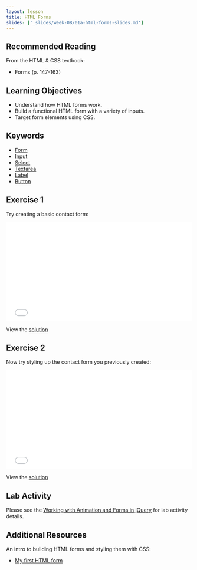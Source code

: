 ```yaml
---
layout: lesson
title: HTML Forms
slides: ['_slides/week-08/01a-html-forms-slides.md']
---
```


## Recommended Reading

From the HTML & CSS textbook:

- Forms (p. 147-163)

## Learning Objectives

- Understand how HTML forms work.
- Build a functional HTML form with a variety of inputs.
- Target form elements using CSS.

## Keywords

- [Form](https://developer.mozilla.org/en-US/docs/Web/HTML/Element/form)
- [Input](https://developer.mozilla.org/en-US/docs/Web/HTML/Element/input)
- [Select](https://developer.mozilla.org/en-US/docs/Web/HTML/Element/select)
- [Textarea](https://developer.mozilla.org/en-US/docs/Web/HTML/Element/textarea)
- [Label](https://developer.mozilla.org/en-US/docs/Web/HTML/Element/label)
- [Button](https://developer.mozilla.org/en-US/docs/Web/HTML/Element/button)

## Exercise 1

Try creating a basic contact form:

<iframe height='268' scrolling='no' src='//codepen.io/redacademy/embed/EjXNLx/?height=268&theme-id=0&default-tab=html' frameborder='no' allowtransparency='true' allowfullscreen='true' style='width: 100%;'>See the Pen <a href='http://codepen.io/redacademy/pen/EjXNLx/'>EjXNLx</a> by RED Academy (<a href='http://codepen.io/redacademy'>@redacademy</a>) on <a href='http://codepen.io'>CodePen</a>.
</iframe>

View the [solution](http://codepen.io/redacademy/pen/VLWmxm)

## Exercise 2

Now try styling up the contact form you previously created:

<iframe height='268' scrolling='no' src='//codepen.io/redacademy/embed/LVLbKb/?height=268&theme-id=0&default-tab=css' frameborder='no' allowtransparency='true' allowfullscreen='true' style='width: 100%;'>See the Pen <a href='http://codepen.io/redacademy/pen/LVLbKb/'>LVLbKb</a> by RED Academy (<a href='http://codepen.io/redacademy'>@redacademy</a>) on <a href='http://codepen.io'>CodePen</a>.
</iframe>

View the [solution](http://codepen.io/redacademy/pen/RPgKbj)

## Lab Activity

Please see the [Working with Animation and Forms in jQuery](/lesson/working-with-animation-and-forms-in-jquery/) for lab activity details.

## Additional Resources

An intro to building HTML forms and styling them with CSS:

- [My first HTML form](https://developer.mozilla.org/en-US/docs/Web/Guide/HTML/Forms/My_first_HTML_form)
